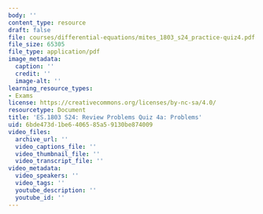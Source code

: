 ```yaml
---
body: ''
content_type: resource
draft: false
file: courses/differential-equations/mites_1803_s24_practice-quiz4.pdf
file_size: 65305
file_type: application/pdf
image_metadata:
  caption: ''
  credit: ''
  image-alt: ''
learning_resource_types:
- Exams
license: https://creativecommons.org/licenses/by-nc-sa/4.0/
resourcetype: Document
title: 'ES.1803 S24: Review Problems Quiz 4a: Problems'
uid: 6bde473d-1be6-4065-85a5-9130be874009
video_files:
  archive_url: ''
  video_captions_file: ''
  video_thumbnail_file: ''
  video_transcript_file: ''
video_metadata:
  video_speakers: ''
  video_tags: ''
  youtube_description: ''
  youtube_id: ''
---
```

